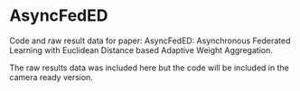 # AsyncFedED
Code and raw result data for paper: AsyncFedED: Asynchronous Federated Learning with Euclidean Distance based Adaptive Weight Aggregation.

The raw results data was included here but the code will be included in the camera ready version.
